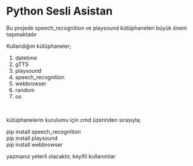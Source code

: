# Python Sesli Asistan
Bu projede speech_recognition ve playsound kütüphaneleri büyük önem taşımaktadır

<p>Kullandığım k&uuml;t&uuml;phaneler;</p>

<ol>
	<li>datetime</li>
	<li>gTTS</li>
	<li>playsound</li>
	<li>speech_recognition</li>
	<li>webbrowser</li>
	<li>random</li>
	<li>os</li>
</ol>

<p>&nbsp;</p>

<p>k&uuml;t&uuml;phanelerin kurulumu i&ccedil;in cmd &uuml;zerinden sırasıyla;</p>
<p>
pip install speech_recognition<br>
pip install playsound<br>
pip install webbrowser<br>
</p>
<p>yazmanız yeterli olacaktır, keyifli kullanımlar</p>
